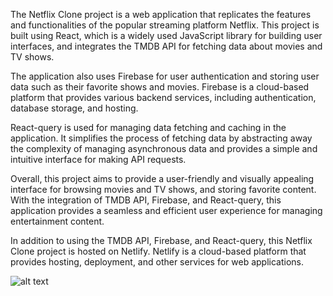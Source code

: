 The Netflix Clone project is a web application that replicates the features and functionalities of the popular streaming platform Netflix. This project is built using React, which is a widely used JavaScript library for building user interfaces, and integrates the TMDB API for fetching data about movies and TV shows.

The application also uses Firebase for user authentication and storing user data such as their favorite shows and movies. Firebase is a cloud-based platform that provides various backend services, including authentication, database storage, and hosting.

React-query is used for managing data fetching and caching in the application. It simplifies the process of fetching data by abstracting away the complexity of managing asynchronous data and provides a simple and intuitive interface for making API requests.

Overall, this project aims to provide a user-friendly and visually appealing interface for browsing movies and TV shows, and storing favorite content. With the integration of TMDB API, Firebase, and React-query, this application provides a seamless and efficient user experience for managing entertainment content.

In addition to using the TMDB API, Firebase, and React-query, this Netflix Clone project is hosted on Netlify. Netlify is a cloud-based platform that provides hosting, deployment, and other services for web applications.

![alt text]([https://freeimage.host/i/netflix-clone.HXGRscP](https://iili.io/HXGRscP.png))
